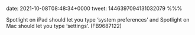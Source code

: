 date: 2021-10-08T08:48:34+0000
tweet: 1446397094131032079
%%%

Spotlight on iPad should let you type ‘system preferences’ and Spotlight on Mac should let you type ‘settings’. (FB9687122)
